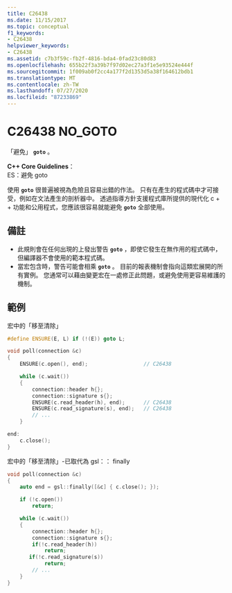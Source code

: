 ```yaml
---
title: C26438
ms.date: 11/15/2017
ms.topic: conceptual
f1_keywords:
- C26438
helpviewer_keywords:
- C26438
ms.assetid: c7b3f59c-fb2f-4816-bda4-0fad23c80d83
ms.openlocfilehash: 655b22f3a39b7f97d02ec27a3f1e5e93524e444f
ms.sourcegitcommit: 1f009ab0f2cc4a177f2d1353d5a38f164612bdb1
ms.translationtype: MT
ms.contentlocale: zh-TW
ms.lasthandoff: 07/27/2020
ms.locfileid: "87233869"
---
```

# <a name="c26438-no_goto"></a>C26438 NO_GOTO

「避免」 **`goto`** 。

**C++ Core Guidelines**： \
ES：避免 goto

使用 **`goto`** 很普遍被視為危險且容易出錯的作法。 只有在產生的程式碼中才可接受，例如在文法產生的剖析器中。 透過指導方針支援程式庫所提供的現代化 c + + 功能和公用程式，您應該很容易就能避免 **`goto`** 全部使用。

## <a name="remarks"></a>備註

- 此規則會在任何出現的上發出警告 **`goto`** ，即使它發生在無作用的程式碼中，但編譯器不會使用的範本程式碼。
- 當宏包含時，警告可能會相乘 **`goto`** 。 目前的報表機制會指向這類宏展開的所有實例。 您通常可以藉由變更宏在一處修正此問題，或避免使用更容易維護的機制。

## <a name="example"></a>範例

宏中的「移至清除」

```cpp
#define ENSURE(E, L) if (!(E)) goto L;

void poll(connection &c)
{
    ENSURE(c.open(), end);                  // C26438

    while (c.wait())
    {
        connection::header h{};
        connection::signature s{};
        ENSURE(c.read_header(h), end);      // C26438
        ENSURE(c.read_signature(s), end);   // C26438
        // ...
    }

end:
    c.close();
}
```

宏中的「移至清除」-已取代為 gsl：： finally

```cpp
void poll(connection &c)
{
    auto end = gsl::finally([&c] { c.close(); });

    if (!c.open())
        return;

    while (c.wait())
    {
        connection::header h{};
        connection::signature s{};
        if(!c.read_header(h))
            return;
       if(!c.read_signature(s))
            return;
        // ...
    }
}
```
